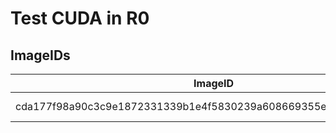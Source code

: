 # Test CUDA in R0

## ImageIDs

| ImageID | Description |
|---------|-------------|
| cda177f98a90c3c9e1872331339b1e4f5830239a608669355e1dcf176b3c6d04 | Simple increment |
